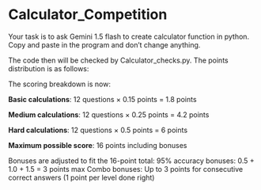 # Calculator_Competition

Your task is to ask Gemini 1.5 flash to create calculator function in python. Copy and paste in the program and don’t change anything.

The code then will be checked by Calculator_checks.py. The points distribution is as follows:

The scoring breakdown is now:

**Basic calculations**: 12 questions × 0.15 points = 1.8 points

**Medium calculations**: 12 questions × 0.25 points = 4.2 points

**Hard calculations**: 12 questions × 0.5 points = 6 points

**Maximum possible score**: 16 points including bonuses

Bonuses are adjusted to fit the 16-point total:
95% accuracy bonuses: 0.5 + 1.0 + 1.5 = 3 points max
Combo bonuses: Up to 3 points for consecutive correct answers (1 point per level done right)
